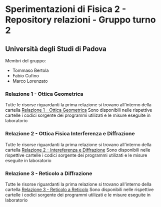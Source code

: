 # Sperimentazioni di Fisica 2 - Repository relazioni - Gruppo turno 2
## Università degli Studi di Padova

Membri del gruppo:
* Tommaso Bertola
* Fabio Cufino
* Marco Lorenzato

### Relazione 1 - Ottica Geometrica

Tutte le risorse riguardanti la prima relazione si trovano all'interno della cartella [Relazione 1 - Ottica Geometrica](https://github.com/Fabiocufino/Sperimentazioni_Fisica_2_public/tree/main/Relazione%201%20-%20Ottica%20Geometrica)
Sono disponibili nelle rispettive cartelle i codici sorgente dei programmi utilizati e le misure eseguite in laboratorio


### Relazione 2 - Ottica Fisica Interferenza e Diffrazione

Tutte le risorse riguardanti la prima relazione si trovano all'interno della cartella [Relazione 2 - Intereferenza e Diffrazione](https://github.com/Fabiocufino/Sperimentazioni_Fisica_2_public/tree/main/Relazione%202-Interferenza%20e%20Diffrazione)
Sono disponibili nelle rispettive cartelle i codici sorgente dei programmi utilizati e le misure eseguite in laboratorio


### Relazione 3 - Reticolo a Diffrazione

Tutte le risorse riguardanti la prima relazione si trovano all'interno della cartella [Relazione 3 - Reticolo a Reticolo](https://github.com/Fabiocufino/Sperimentazioni_Fisica_2_public/tree/main/Relazione%203-%20Spettrometro%20a%20Reticolo)
Sono disponibili nelle rispettive cartelle i codici sorgente dei programmi utilizati e le misure eseguite in laboratorio
